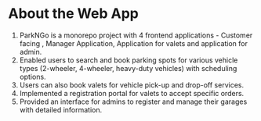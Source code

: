 # About the Web App

1. ParkNGo is a monorepo project with 4 frontend applications - Customer facing , Manager Application, Application for valets and application for admin.
2. Enabled users to search and book parking spots for various vehicle types (2-wheeler, 4-wheeler, heavy-duty vehicles) with scheduling options. 
3. Users can also book valets for vehicle pick-up and drop-off services.
4. Implemented a registration portal for valets to accept specific orders.
5. Provided an interface for admins to register and manage their garages with detailed information.
